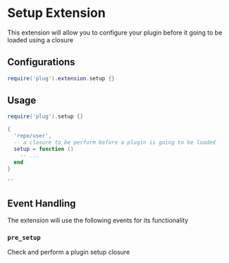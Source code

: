 # Setup Extension

This extension will allow you to configure your plugin before it going to be
loaded using a closure

## Configurations

```lua
require('plug').extension.setup {}
```

## Usage

```lua
require('plug').setup {}

{
  'repo/user',
  -- a closure to be perform before a plugin is going to be loaded
  setup = function ()
    -- ...
  end
}

''
```

## Event Handling

The extension will use the following events for its functionality

### `pre_setup`

Check and perform a plugin setup closure
